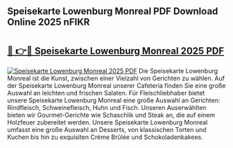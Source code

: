 ## Speisekarte Lowenburg Monreal PDF Download Online 2025 nFIKR

# <h2><a href="http://gc6725z.nevu.top/?p=Speisekarte+Lowenburg+Monreal">🔗 👉🔴 Speisekarte Lowenburg Monreal 2025 PDF</a></h2>

[![Speisekarte Lowenburg Monreal 2025 PDF](https://i.imgur.com/dBaPXMq.png)](http://gc6725z.nevu.top/?p=Speisekarte+Lowenburg+Monreal)
Die Speisekarte Lowenburg Monreal ist die Kunst, zwischen einer Vielzahl von Gerichten zu wählen. Auf der Speisekarte Lowenburg Monreal unserer Cafeteria finden Sie eine große Auswahl an leichten und frischen Salaten. Für Fleischliebhaber bietet unsere Speisekarte Lowenburg Monreal eine große Auswahl an Gerichten: Rindfleisch, Schweinefleisch, Huhn und Fisch. Unseren Auserwählten bieten wir Gourmet-Gerichte wie Schaschlik und Steak an, die auf einem Holzfeuer zubereitet werden. Unsere Speisekarte Lowenburg Monreal umfasst eine große Auswahl an Desserts, von klassischen Torten und Kuchen bis hin zu exquisiten Crème Brûlée und Schokoladenkakees.
